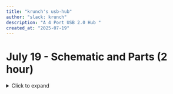 ```yaml
---
title: "krunch's usb-hub"
author: "slack: krunch"
description: "A 4 Port USB 2.0 Hub "
created_at: "2025-07-19"
---
```


# July 19 - Schematic and Parts (2 hour)

<details>
<summary>Click to expand</summary>

I designed the schematic today, the IC I am using is the [CoreChips SL2.1A](https://lcsc.com/product-detail/USB-HUB-Controllers_CoreChips-SL2-1A_C192893.html), it supports up to 4 extra USB connection.

I also added a diode at 5V input from the USB-A male connector to prevent backpower.

<img width="594" height="484" alt="image" src="https://github.com/user-attachments/assets/aa2d00ed-c1ec-424a-9f93-859bef93a0e7" />

I originally chose a USB-A female connector that have 2 ports, but I realised that might be too heavy and might break the USB port on my laptop.

So I chose one with only 1 port and used 4 of them.

<img width="501" height="411" alt="image" src="https://github.com/user-attachments/assets/068116f7-3d2a-43c8-8dba-f079d2479e6b" />

**Time spent this session: 2 hours**

</details>
